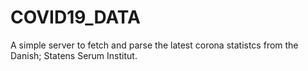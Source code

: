 # COVID19_DATA

A simple server to fetch and parse the latest corona statistcs from the Danish; Statens Serum Institut. 
